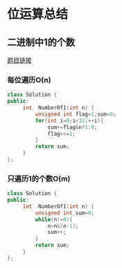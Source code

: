 # 位运算总结
## 二进制中1的个数
[题目链接](https://www.nowcoder.com/practice/8ee967e43c2c4ec193b040ea7fbb10b8?tpId=13&tqId=11164&tPage=1&rp=1&ru=/ta/coding-interviews&qru=/ta/coding-interviews/question-ranking)
### 每位遍历O(n)
```cpp
class Solution {
public:
     int  NumberOf1(int n) {
         unsigned int flag=1,sum=0;
         for(int i=0;i<32;++i){
             sum+=flag&n?1:0;
             flag<<=1;
         }
         return sum;
     }
};
```
### 只遍历1的个数O(m)
```cpp
class Solution {
public:
     int  NumberOf1(int n) {
         unsigned int sum=0;
         while(n!=0){
             n=n&(n-1);
             sum++;
         }
         return sum;
     }
};
```